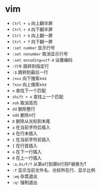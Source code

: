 # vim

- `Ctrl + u`  向上翻半屏
- `Ctrl + d`  向下翻半屏
- `Ctrl + b`  向上翻一屏
- `Ctrl + f`  向下翻一屏
- `:set number`  显示行号
- `:set nonumber`  取消显示行号
- `:set encoding=utf-8`  设置编码
- `:行号`  跳转到指定行
- `:$`  跳转到最后一行
- `/xxx`  向下搜索xxx
- `?xxx`  向上搜索xxx
- `n`  查找下一个匹配
- `shift + n`  查找上一个匹配
- `noh`  取消高亮
- `dd`  删除整行
- `ndd`  删除n行
- `D`  删除从光标到末尾
- `a`  在当前字符后插入
- `A`  在行末插入
- `i`  在当前字符前插入
- `I`  在行首插入
- `o`  在下一行插入
- `O`  在上一行插入
- `:a,bs/F/T`  从第a行到第b行将F替换为T
- `:f`  显示当前文件名、光标所在行、显示比例
- `:wq`  存盘退出
- `:q!`  强制退出
